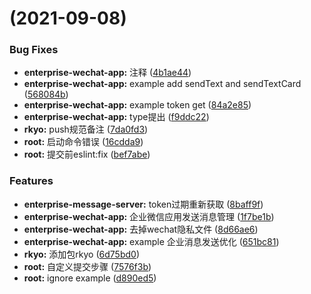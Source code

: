 #  (2021-09-08)


### Bug Fixes

* **enterprise-wechat-app:** 注释 ([4b1ae44](https://github.com/xiaokyo/xiaokyo-packages/commit/4b1ae44323938e60b483f267a21d6c5772457f51))
* **enterprise-wechat-app:** example add sendText and sendTextCard ([568084b](https://github.com/xiaokyo/xiaokyo-packages/commit/568084b45dee74d40ee0f8ca52ebc7c74c62ad23))
* **enterprise-wechat-app:** example token get ([84a2e85](https://github.com/xiaokyo/xiaokyo-packages/commit/84a2e85896761dbe693a5c2dd4949a5deae0e952))
* **enterprise-wechat-app:** type提出 ([f9ddc22](https://github.com/xiaokyo/xiaokyo-packages/commit/f9ddc22fa48f77761c80a45a1c09692b6b6a5210))
* **rkyo:** push规范备注 ([7da0fd3](https://github.com/xiaokyo/xiaokyo-packages/commit/7da0fd385187791aab1ec6cec35cbe59d4ebc949))
* **root:** 启动命令错误 ([16cdda9](https://github.com/xiaokyo/xiaokyo-packages/commit/16cdda99395fc9b8e86705cbd6f1379fc8c41f50))
* **root:** 提交前eslint:fix ([bef7abe](https://github.com/xiaokyo/xiaokyo-packages/commit/bef7abe3bc8d3cb760ce45fc4ebd21e38aabc080))


### Features

* **enterprise-message-server:** token过期重新获取 ([8baff9f](https://github.com/xiaokyo/xiaokyo-packages/commit/8baff9fcd1aa5f62b101e420374ce77db4a7421c))
* **enterprise-wechat-app:** 企业微信应用发送消息管理 ([1f7be1b](https://github.com/xiaokyo/xiaokyo-packages/commit/1f7be1b9dbc0e6dda78c4becdd844c31695e5bed))
* **enterprise-wechat-app:** 去掉wechat隐私文件 ([8d66ae6](https://github.com/xiaokyo/xiaokyo-packages/commit/8d66ae6cf775a574c2c97e8e6c903e2578d0850f))
* **enterprise-wechat-app:** example 企业消息发送优化 ([651bc81](https://github.com/xiaokyo/xiaokyo-packages/commit/651bc814c1642d4879d19d582aa5d9ee27ba93e7))
* **rkyo:** 添加包rkyo ([6d75bd0](https://github.com/xiaokyo/xiaokyo-packages/commit/6d75bd08a7a614ad7018134163f7ed8ab114d324))
* **root:** 自定义提交步骤 ([7576f3b](https://github.com/xiaokyo/xiaokyo-packages/commit/7576f3b7a033d529c6cc7d4e1decc5cdeaf248fb))
* **root:** ignore example ([d890ed5](https://github.com/xiaokyo/xiaokyo-packages/commit/d890ed50d59d8d680059cba74d439d86e2b79a78))



